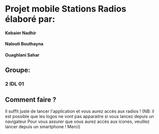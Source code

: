 # Projet mobile Stations Radios élaboré par:

#### Kebaier Nadhir

#### Nalouti Bouthayna

#### Ouaghlani Sahar

## Groupe:

### 2 IDL 01

## Comment faire ?

Il suffit juste de lancer l'application et vous aurez accès aux radios !
(NB: il est possible que les logos ne vont pas apparaitre si vous lancez depuis un navigateur
Pour vous assurer que vous aurez accès aux icones, veuillez lancer depuis un smartphone ! Merci)
